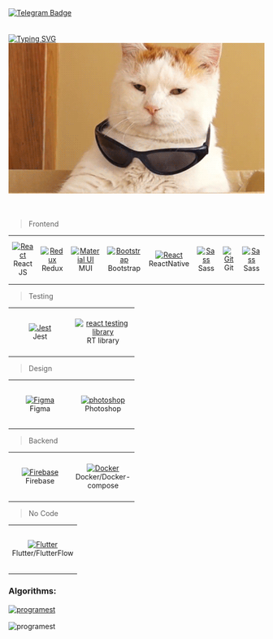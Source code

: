 <div id="badges" >
   <a href="https://t.me/AdilMeyr">
    <img src="https://img.shields.io/badge/Telegram-1A1B26?style=for-the-badge&logo=telegram&logoColor=white" alt="Telegram Badge"/>
   </a>
</div>
<br>
<br>
<a href="https://git.io/typing-svg"><img src="https://readme-typing-svg.demolab.com?font=Fira+Code&weight=600&size=30&pause=1000&color=000000&width=435&lines=Hi+my+name+is+Adil!" alt="Typing SVG" /></a>

<div id="header" align="center">
  <img src="5GJg.gif" width="600"  />
</div>
<br>
<br>

> Frontend

<table width='100%'>
  <tr>
   <td align="center" width="110" height="90">
      <a href="#debabin-stack">
        <img src="https://brandlogos.net/wp-content/uploads/2020/09/react-logo.png" width="36" height="36" alt="React" />
      </a>
      <br>React JS
    </td>
    
 <td align="center" width="110" height="90">
      <a href="#debabin-stack" >
        <img src="https://cdn.worldvectorlogo.com/logos/redux.svg" width="36" height="36" alt="Redux" />
      </a>
      <br>Redux
    </td>
     <td align="center" width="110" height="90">
      <a href="#debabin-stack">
        <img src="https://media.zeemly.com/zeemly/product/material-ui.png" width="36" height="36" alt="Material UI" />
      </a>
      <br>MUI
    </td>
   <td align="center" width="110" height="90">
      <a href="#debabin-stack">
        <img src="https://cdn.worldvectorlogo.com/logos/bootstrap-4.svg" width="36" height="36" alt="Bootstrap" />
      </a>
      <br>Bootstrap
    </td>
   <td align="center" width="110" height="90">
      <a href="#debabin-stack">
        <img src="https://brandlogos.net/wp-content/uploads/2020/09/react-logo.png" width="36" height="36" alt="React" />
      </a>
      <br>ReactNative
    </td>
    <td align="center" width="110" height="90">
      <a href="#debabin-stack">
        <img src="https://brandeps.com/icon-download/S/Sass-icon-vector-04.svg" width="36" height="36" alt="Sass" />
      </a>
      <br>Sass
    </td>
   <td align="center" width="110" height="90">
      <a href="#debabin-stack">
        <img src="https://cdn.jsdelivr.net/gh/devicons/devicon/icons/git/git-original.svg" width="36" height="36" alt="Git" />
      </a>
      <br>Git
    </td>
   <td align="center" width="110" height="90">
      <a href="#debabin-stack">
        <img src="https://cdn.jsdelivr.net/gh/devicons/devicon/icons/git/wgit-original.svg" width="36" height="36" alt="Sass" />
      </a>
      <br>Sass
    </td>
</tr> 
</table>

> Testing

<table width='100%'>
  <tr>
     <td align="center" width="110" height="90"> 
      <a href="#debabin-stack" >
        <img src="https://brandeps.com/icon-download/J/Jest-icon-vector-02.svg" width="36" height="36" alt="Jest" />
      </a>
      <br>Jest
    </td>
    <td align="center" width="110" height="90"> 
      <a href="#debabin-stack">
        <img src="https://assets.devographics.com/projects/testing_library.png" width="36" height="36" alt="react testing library" />
      </a>
      <br>RT library
    </td>
      
  </tr> 
</table>

> Design

<table width='100%'>
  <tr>
     <td align="center" width="110" height="90">
      <a href="#debabin-stack">
        <img src="https://cdn.jsdelivr.net/gh/devicons/devicon/icons/figma/figma-original.svg" width="36" height="36" alt="Figma" />
      </a>
      <br>Figma
    </td>
     <td align="center" width="110" height="90">
      <a href="#debabin-stack">
        <img src="https://cdn.jsdelivr.net/gh/devicons/devicon/icons/photoshop/photoshop-line.svg" width="36" height="36" alt="photoshop" />
      </a>
      <br>Photoshop
    </td>
 
  </tr> 
</table>

> Backend

<table width='100%'>
  <tr>
     <td align="center" width="110" height="90"> 
      <a href="#debabin-stack" >
        <img src="https://brandeps.com/logo-download/F/Firebase-logo-vector-02.svg" width="36" height="36" alt="Firebase" />
      </a>
      <br>Firebase
    </td>
     <td align="center" width="110" height="90"> 
      <a href="#debabin-stack" >
        <img src="https://brandeps.com/logo-download/icons/docker/docker-original.svg" width="36" height="36" alt="Docker" />
      </a>
      <br>Docker/Docker-compose
    </td>
     
  </tr> 
</table>

> No Code

<table width='100%'>
  <tr>
    <td align="center" width="110" height="90">
      <a href="#debabin-stack">
        <img src="https://cdn.jsdelivr.net/gh/devicons/devicon/icons/flutter/flutter-original.svg" width="36" height="36" alt="Flutter" />
      </a>
      <br>Flutter/FlutterFlow
    </td>
  </tr> 
</table>

<h3 align="left">Algorithms:</h3>
<p align="left">
<a href="https://www.leetcode.com/programest" target="blank"><img align="center" src="https://raw.githubusercontent.com/rahuldkjain/github-profile-readme-generator/master/src/images/icons/Social/leet-code.svg" alt="programest" height="30" width="40" /></a>
  

<p><img align="center" src="https://github-readme-streak-stats.herokuapp.com/?user=programest&" alt="programest" /></p>
